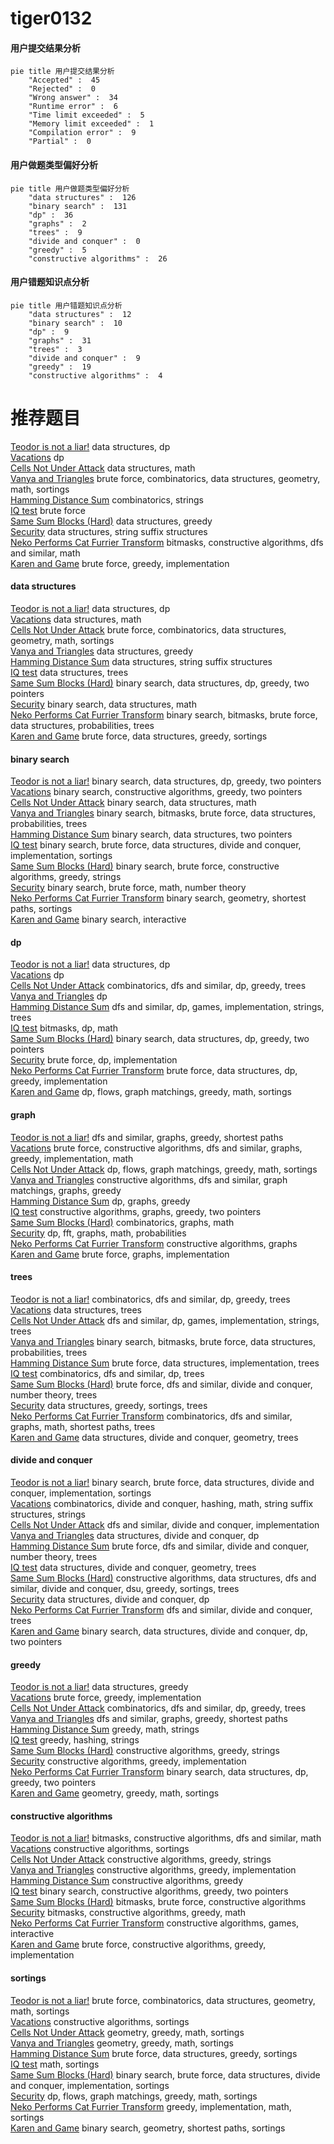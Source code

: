 # tiger0132
<!-- tabs:start -->
#### **用户提交结果分析**

```mermaid
pie title 用户提交结果分析
    "Accepted" :  45
    "Rejected" :  0
    "Wrong answer" :  34
    "Runtime error" :  6
    "Time limit exceeded" :  5
    "Memory limit exceeded" :  1
    "Compilation error" :  9
    "Partial" :  0
```
#### **用户做题类型偏好分析**

```mermaid
pie title 用户做题类型偏好分析
    "data structures" :  126
    "binary search" :  131
    "dp" :  36
    "graphs" :  2
    "trees" :  9
    "divide and conquer" :  0
    "greedy" :  5
    "constructive algorithms" :  26
```
#### **用户错题知识点分析**

```mermaid
pie title 用户错题知识点分析
    "data structures" :  12
    "binary search" :  10
    "dp" :  9
    "graphs" :  31
    "trees" :  3
    "divide and conquer" :  9
    "greedy" :  19
    "constructive algorithms" :  4
```
<!-- tabs:end -->
# 推荐题目
[Teodor is not a liar!](https://codeforces.com/contest/931/problem/F)		data structures,
                        dp		  
[Vacations](https://codeforces.com/contest/699/problem/C)		dp		  
[Cells Not Under Attack](http://codeforces.com/problemset/problem/701/B)		data structures,
                        math		  
[Vanya and Triangles](http://codeforces.com/problemset/problem/552/D)		brute force,
                        combinatorics,
                        data structures,
                        geometry,
                        math,
                        sortings		  
[Hamming Distance Sum](http://codeforces.com/problemset/problem/608/B)		combinatorics,
                        strings		  
[IQ test](http://codeforces.com/problemset/problem/25/A)		brute force		  
[Same Sum Blocks (Hard)](http://codeforces.com/problemset/problem/1141/F2)		data structures,
                        greedy		  
[Security](http://codeforces.com/problemset/problem/1037/H)		data structures,
                        string suffix structures		  
[Neko Performs Cat Furrier Transform](http://codeforces.com/problemset/problem/1152/B)		bitmasks,
                        constructive algorithms,
                        dfs and similar,
                        math		  
[Karen and Game](https://codeforces.com/contest/816/problem/C)		brute force,
                        greedy,
                        implementation		  
<!-- tabs:start -->
#### **data structures**
[Teodor is not a liar!](https://codeforces.com/contest/931/problem/F)		data structures,
                        dp		  
[Vacations](http://codeforces.com/problemset/problem/701/B)		data structures,
                        math		  
[Cells Not Under Attack](http://codeforces.com/problemset/problem/552/D)		brute force,
                        combinatorics,
                        data structures,
                        geometry,
                        math,
                        sortings		  
[Vanya and Triangles](http://codeforces.com/problemset/problem/1141/F2)		data structures,
                        greedy		  
[Hamming Distance Sum](http://codeforces.com/problemset/problem/1037/H)		data structures,
                        string suffix structures		  
[IQ test](https://codeforces.com/contest/966/problem/E)		data structures,
                        trees		  
[Same Sum Blocks (Hard)](http://codeforces.com/problemset/problem/1492/C)		binary search,
                        data structures,
                        dp,
                        greedy,
                        two pointers		  
[Security](http://codeforces.com/problemset/problem/1490/G)		binary search,
                        data structures,
                        math		  
[Neko Performs Cat Furrier Transform](http://codeforces.com/problemset/problem/1479/D)		binary search,
                        bitmasks,
                        brute force,
                        data structures,
                        probabilities,
                        trees		  
[Karen and Game](http://codeforces.com/problemset/problem/1497/A)		brute force,
                        data structures,
                        greedy,
                        sortings		  
#### **binary search**
[Teodor is not a liar!](http://codeforces.com/problemset/problem/1492/C)		binary search,
                        data structures,
                        dp,
                        greedy,
                        two pointers		  
[Vacations](http://codeforces.com/problemset/problem/1463/D)		binary search,
                        constructive algorithms,
                        greedy,
                        two pointers		  
[Cells Not Under Attack](http://codeforces.com/problemset/problem/1490/G)		binary search,
                        data structures,
                        math		  
[Vanya and Triangles](http://codeforces.com/problemset/problem/1479/D)		binary search,
                        bitmasks,
                        brute force,
                        data structures,
                        probabilities,
                        trees		  
[Hamming Distance Sum](http://codeforces.com/problemset/problem/1436/E)		binary search,
                        data structures,
                        two pointers		  
[IQ test](http://codeforces.com/problemset/problem/1461/D)		binary search,
                        brute force,
                        data structures,
                        divide and conquer,
                        implementation,
                        sortings		  
[Same Sum Blocks (Hard)](http://codeforces.com/problemset/problem/1493/C)		binary search,
                        brute force,
                        constructive algorithms,
                        greedy,
                        strings		  
[Security](http://codeforces.com/problemset/problem/1487/D)		binary search,
                        brute force,
                        math,
                        number theory		  
[Neko Performs Cat Furrier Transform](http://codeforces.com/problemset/problem/1486/B)		binary search,
                        geometry,
                        shortest paths,
                        sortings		  
[Karen and Game](http://codeforces.com/problemset/problem/1486/C1)		binary search,
                        interactive		  
#### **dp**
[Teodor is not a liar!](https://codeforces.com/contest/931/problem/F)		data structures,
                        dp		  
[Vacations](https://codeforces.com/contest/699/problem/C)		dp		  
[Cells Not Under Attack](https://codeforces.com/contest/1293/problem/E)		combinatorics,
                        dfs and similar,
                        dp,
                        greedy,
                        trees		  
[Vanya and Triangles](http://codeforces.com/problemset/problem/118/D)		dp		  
[Hamming Distance Sum](http://codeforces.com/problemset/problem/455/B)		dfs and similar,
                        dp,
                        games,
                        implementation,
                        strings,
                        trees		  
[IQ test](http://codeforces.com/problemset/problem/1326/F2)		bitmasks,
                        dp,
                        math		  
[Same Sum Blocks (Hard)](http://codeforces.com/problemset/problem/1492/C)		binary search,
                        data structures,
                        dp,
                        greedy,
                        two pointers		  
[Security](https://codeforces.com/contest/1457/problem/C)		brute force,
                        dp,
                        implementation		  
[Neko Performs Cat Furrier Transform](http://codeforces.com/problemset/problem/1491/C)		brute force,
                        data structures,
                        dp,
                        greedy,
                        implementation		  
[Karen and Game](http://codeforces.com/problemset/problem/1437/C)		dp,
                        flows,
                        graph matchings,
                        greedy,
                        math,
                        sortings		  
#### **graph**
[Teodor is not a liar!](http://codeforces.com/problemset/problem/689/B)		dfs and similar,
                        graphs,
                        greedy,
                        shortest paths		  
[Vacations](http://codeforces.com/problemset/problem/1487/C)		brute force,
                        constructive algorithms,
                        dfs and similar,
                        graphs,
                        greedy,
                        implementation,
                        math		  
[Cells Not Under Attack](http://codeforces.com/problemset/problem/1437/C)		dp,
                        flows,
                        graph matchings,
                        greedy,
                        math,
                        sortings		  
[Vanya and Triangles](http://codeforces.com/problemset/problem/1470/D)		constructive algorithms,
                        dfs and similar,
                        graph matchings,
                        graphs,
                        greedy		  
[Hamming Distance Sum](http://codeforces.com/problemset/problem/1476/C)		dp,
                        graphs,
                        greedy		  
[IQ test](http://codeforces.com/problemset/problem/1304/D)		constructive algorithms,
                        graphs,
                        greedy,
                        two pointers		  
[Same Sum Blocks (Hard)](http://codeforces.com/problemset/problem/1475/C)		combinatorics,
                        graphs,
                        math		  
[Security](http://codeforces.com/problemset/problem/553/E)		dp,
                        fft,
                        graphs,
                        math,
                        probabilities		  
[Neko Performs Cat Furrier Transform](http://codeforces.com/problemset/problem/1495/C)		constructive algorithms,
                        graphs		  
[Karen and Game](http://codeforces.com/problemset/problem/1510/K)		brute force,
                        graphs,
                        implementation		  
#### **trees**
[Teodor is not a liar!](https://codeforces.com/contest/1293/problem/E)		combinatorics,
                        dfs and similar,
                        dp,
                        greedy,
                        trees		  
[Vacations](https://codeforces.com/contest/966/problem/E)		data structures,
                        trees		  
[Cells Not Under Attack](http://codeforces.com/problemset/problem/455/B)		dfs and similar,
                        dp,
                        games,
                        implementation,
                        strings,
                        trees		  
[Vanya and Triangles](http://codeforces.com/problemset/problem/1479/D)		binary search,
                        bitmasks,
                        brute force,
                        data structures,
                        probabilities,
                        trees		  
[Hamming Distance Sum](http://codeforces.com/problemset/problem/1511/C)		brute force,
                        data structures,
                        implementation,
                        trees		  
[IQ test](http://codeforces.com/problemset/problem/1499/F)		combinatorics,
                        dfs and similar,
                        dp,
                        trees		  
[Same Sum Blocks (Hard)](http://codeforces.com/problemset/problem/1491/E)		brute force,
                        dfs and similar,
                        divide and conquer,
                        number theory,
                        trees		  
[Security](http://codeforces.com/problemset/problem/1466/D)		data structures,
                        greedy,
                        sortings,
                        trees		  
[Neko Performs Cat Furrier Transform](http://codeforces.com/problemset/problem/1495/D)		combinatorics,
                        dfs and similar,
                        graphs,
                        math,
                        shortest paths,
                        trees		  
[Karen and Game](http://codeforces.com/problemset/problem/1303/G)		data structures,
                        divide and conquer,
                        geometry,
                        trees		  
#### **divide and conquer**
[Teodor is not a liar!](http://codeforces.com/problemset/problem/1461/D)		binary search,
                        brute force,
                        data structures,
                        divide and conquer,
                        implementation,
                        sortings		  
[Vacations](http://codeforces.com/problemset/problem/1466/G)		combinatorics,
                        divide and conquer,
                        hashing,
                        math,
                        string suffix structures,
                        strings		  
[Cells Not Under Attack](http://codeforces.com/problemset/problem/1490/D)		dfs and similar,
                        divide and conquer,
                        implementation		  
[Vanya and Triangles](https://codeforces.com/contest/1483/problem/C)		data structures,
                        divide and conquer,
                        dp		  
[Hamming Distance Sum](http://codeforces.com/problemset/problem/1491/E)		brute force,
                        dfs and similar,
                        divide and conquer,
                        number theory,
                        trees		  
[IQ test](http://codeforces.com/problemset/problem/1303/G)		data structures,
                        divide and conquer,
                        geometry,
                        trees		  
[Same Sum Blocks (Hard)](http://codeforces.com/problemset/problem/1494/D)		constructive algorithms,
                        data structures,
                        dfs and similar,
                        divide and conquer,
                        dsu,
                        greedy,
                        sortings,
                        trees		  
[Security](http://codeforces.com/problemset/problem/1482/E)		data structures,
                        divide and conquer,
                        dp		  
[Neko Performs Cat Furrier Transform](http://codeforces.com/problemset/problem/566/C)		dfs and similar,
                        divide and conquer,
                        trees		  
[Karen and Game](http://codeforces.com/problemset/problem/1428/F)		binary search,
                        data structures,
                        divide and conquer,
                        dp,
                        two pointers		  
#### **greedy**
[Teodor is not a liar!](http://codeforces.com/problemset/problem/1141/F2)		data structures,
                        greedy		  
[Vacations](https://codeforces.com/contest/816/problem/C)		brute force,
                        greedy,
                        implementation		  
[Cells Not Under Attack](https://codeforces.com/contest/1293/problem/E)		combinatorics,
                        dfs and similar,
                        dp,
                        greedy,
                        trees		  
[Vanya and Triangles](http://codeforces.com/problemset/problem/689/B)		dfs and similar,
                        graphs,
                        greedy,
                        shortest paths		  
[Hamming Distance Sum](http://codeforces.com/problemset/problem/1291/A)		greedy,
                        math,
                        strings		  
[IQ test](http://codeforces.com/problemset/problem/1137/B)		greedy,
                        hashing,
                        strings		  
[Same Sum Blocks (Hard)](http://codeforces.com/problemset/problem/801/B)		constructive algorithms,
                        greedy,
                        strings		  
[Security](http://codeforces.com/problemset/problem/883/K)		constructive algorithms,
                        greedy,
                        implementation		  
[Neko Performs Cat Furrier Transform](http://codeforces.com/problemset/problem/1492/C)		binary search,
                        data structures,
                        dp,
                        greedy,
                        two pointers		  
[Karen and Game](https://codeforces.com/contest/1496/problem/C)		geometry,
                        greedy,
                        math,
                        sortings		  
#### **constructive algorithms**
[Teodor is not a liar!](http://codeforces.com/problemset/problem/1152/B)		bitmasks,
                        constructive algorithms,
                        dfs and similar,
                        math		  
[Vacations](http://codeforces.com/problemset/problem/768/A)		constructive algorithms,
                        sortings		  
[Cells Not Under Attack](http://codeforces.com/problemset/problem/801/B)		constructive algorithms,
                        greedy,
                        strings		  
[Vanya and Triangles](http://codeforces.com/problemset/problem/883/K)		constructive algorithms,
                        greedy,
                        implementation		  
[Hamming Distance Sum](http://codeforces.com/problemset/problem/1493/A)		constructive algorithms,
                        greedy		  
[IQ test](http://codeforces.com/problemset/problem/1463/D)		binary search,
                        constructive algorithms,
                        greedy,
                        two pointers		  
[Same Sum Blocks (Hard)](https://codeforces.com/contest/1456/problem/B)		bitmasks,
                        brute force,
                        constructive algorithms		  
[Security](http://codeforces.com/problemset/problem/1492/D)		bitmasks,
                        constructive algorithms,
                        greedy,
                        math		  
[Neko Performs Cat Furrier Transform](https://codeforces.com/contest/1504/problem/D)		constructive algorithms,
                        games,
                        interactive		  
[Karen and Game](https://codeforces.com/contest/1483/problem/A)		brute force,
                        constructive algorithms,
                        greedy,
                        implementation		  
#### **sortings**
[Teodor is not a liar!](http://codeforces.com/problemset/problem/552/D)		brute force,
                        combinatorics,
                        data structures,
                        geometry,
                        math,
                        sortings		  
[Vacations](http://codeforces.com/problemset/problem/768/A)		constructive algorithms,
                        sortings		  
[Cells Not Under Attack](https://codeforces.com/contest/1496/problem/C)		geometry,
                        greedy,
                        math,
                        sortings		  
[Vanya and Triangles](http://codeforces.com/problemset/problem/1495/A)		geometry,
                        greedy,
                        math,
                        sortings		  
[Hamming Distance Sum](http://codeforces.com/problemset/problem/1497/A)		brute force,
                        data structures,
                        greedy,
                        sortings		  
[IQ test](http://codeforces.com/problemset/problem/1427/A)		math,
                        sortings		  
[Same Sum Blocks (Hard)](http://codeforces.com/problemset/problem/1461/D)		binary search,
                        brute force,
                        data structures,
                        divide and conquer,
                        implementation,
                        sortings		  
[Security](http://codeforces.com/problemset/problem/1437/C)		dp,
                        flows,
                        graph matchings,
                        greedy,
                        math,
                        sortings		  
[Neko Performs Cat Furrier Transform](http://codeforces.com/problemset/problem/1473/A)		greedy,
                        implementation,
                        math,
                        sortings		  
[Karen and Game](http://codeforces.com/problemset/problem/1486/B)		binary search,
                        geometry,
                        shortest paths,
                        sortings		  
<!-- tabs:end -->
